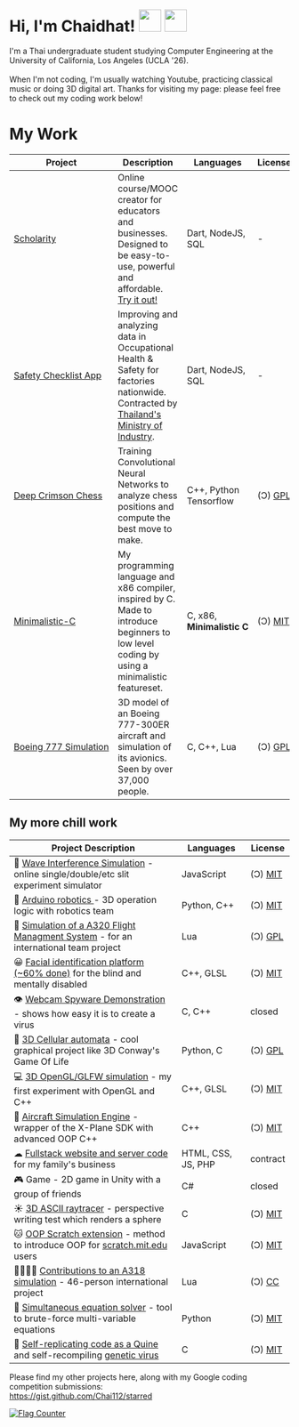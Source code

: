 # Hi, I'm Chaidhat! <img src="https://emojipedia-us.s3.dualstack.us-west-1.amazonaws.com/thumbs/120/apple/271/waving-hand_1f44b.png" width="40" height="40"> <img src="https://emojipedia-us.s3.dualstack.us-west-1.amazonaws.com/thumbs/120/apple/271/flag-thailand_1f1f9-1f1ed.png" width="40" height="40">

I'm a Thai undergraduate student studying Computer Engineering at the University of California, Los Angeles (UCLA '26).<br><br>When I'm not coding, I'm usually watching Youtube, practicing classical music or doing 3D digital art. Thanks for visiting my page: please feel free to check out my coding work below!

# My Work
| Project | Description | Languages | License |
|---|---|---|---|
| [Scholarity](http://scholarity.io) | Online course/MOOC creator for educators and businesses. Designed to be easy-to-use, powerful and affordable. [Try it out!](http://scholarity.io) | Dart, NodeJS, SQL | - |
| [Safety&#160;Checklist&#160;App](http://schecklist.diw.go.th) | Improving and analyzing data in Occupational Health & Safety for factories nationwide. Contracted by [Thailand's Ministry of Industry](https://www.diw.go.th).| Dart, NodeJS, SQL | - |
| [Deep&#160;Crimson&#160;Chess](https://github.com/chai112/deep-crimson-chess) | Training Convolutional Neural Networks to analyze chess positions and compute the best move to make. | C++, Python Tensorflow | (Ɔ) [GPL](https://choosealicense.com/licenses/gpl-3.0/) |
| [Minimalistic-C](https://github.com/Chai112/MinC-Compiler) | My programming language and x86 compiler, inspired by C. Made to introduce beginners to low level coding by using a minimalistic featureset.            | C, x86, **Minimalistic&#160;C** | (Ɔ) [MIT](https://choosealicense.com/licenses/mit) |
| [Boeing&#160;777&#160;Simulation](https://github.com/Chai112/Boeing-777-300ER) | 3D model of an Boeing 777-300ER aircraft and simulation of its avionics. Seen by over 37,000 people. | C, C++, Lua                | (Ɔ) [GPL](https://choosealicense.com/licenses/gpl-3.0/) |



## My more chill work
<!--<details><summary><b>Click to expand</b></summary>
<br>-->
  
| Project Description | Languages | License |
|---|---|---|
| 🌊 [Wave Interference Simulation](https://chai112.github.io/Chai112/slits-experiment/) - online single/double/etc slit experiment simulator | JavaScript | (Ɔ) [MIT](https://choosealicense.com/licenses/mit) |
| 🤖 [Arduino robotics ](https://github.com/Chai112/Robotics) - 3D operation logic with robotics team                                                | Python, C++ | (Ɔ) [MIT](https://choosealicense.com/licenses/mit) |
| 🧭 [Simulation of a A320 Flight Managment System](https://github.com/JonathanOrr/A321Neo-FXPL) - for an international team project                 | Lua | (Ɔ) [GPL](https://choosealicense.com/licenses/gpl-3.0/) |
| 😀 [Facial identification platform (~60% done)](https://github.com/Chai112/AIFRED) for the blind and mentally disabled     | C++, GLSL                  | (Ɔ) [MIT](https://choosealicense.com/licenses/mit) |
| 👁 [Webcam Spyware Demonstration](https://www.cyphermagazine.com/post/coding-a-webcam-spyware-virus-in-less-than-a-day) - shows how easy it is to create a virus                                                                        | C, C++ | closed |
| 🔬 [3D Cellular automata](https://github.com/Chai112/Cellular-Automata) - cool graphical project like 3D Conway's Game Of Life                     | Python, C | (Ɔ) [GPL](https://choosealicense.com/licenses/gpl-3.0/) | 
| 💻 [3D OpenGL/GLFW simulation](https://github.com/Chai112/ESC) - my first experiment with OpenGL and C++                                           | C++, GLSL | (Ɔ) [MIT](https://choosealicense.com/licenses/mit) |
| 🛫 [Aircraft Simulation Engine](https://github.com/Chai112/ASE) - wrapper of the X-Plane SDK with advanced OOP C++                                 | C++ | (Ɔ) [MIT](https://choosealicense.com/licenses/mit) |
| ☁ [Fullstack website and server code](https://github.com/Chai112/Website) for my family's business                      | HTML, CSS, JS, PHP         | contract |
| 🎮 Game - 2D game in Unity with a group of friends                                                                                                 | C# | closed |
| ☀ [3D ASCII raytracer](https://gist.github.com/Chai112/4c934711b3de8ad8cebe1e377e1eb23d) - perspective writing test which renders a sphere        | C | (Ɔ) [MIT](https://choosealicense.com/licenses/mit) |
| 🐱 [OOP Scratch extension](https://gist.github.com/Chai112/47e72152c248570bb61da72c093a0234) - method to introduce OOP for [scratch.mit.edu](https://scratch.mit.edu) users   | JavaScript | (Ɔ) [MIT](https://choosealicense.com/licenses/mit) |
| 👨‍👨‍👦‍👦 [Contributions to an A318 simulation](https://github.com/x-bureau/Airbus-A318) - 46-person international project | Lua | (Ɔ) [CC](https://creativecommons.org/licenses/by-nc-sa/3.0/) |
| 🧮 [Simultaneous equation solver](https://gist.github.com/Chai112/0f080e0bb1fefcf73c39ccd7f02bf0fd) - tool to brute-force multi-variable equations | Python | (Ɔ) [MIT](https://choosealicense.com/licenses/mit) |
| 🦠 [Self-replicating code as a Quine](https://gist.github.com/Chai112/9920e9ae052593e32dbb38ccd5367333) and self-recompiling [genetic virus](https://gist.github.com/Chai112/6d5ae1bfbc343130a0ee3d87f53d205c) | C | (Ɔ) [MIT](https://choosealicense.com/licenses/mit) |


Please find my other projects here, along with my Google coding competition submissions:\
https://gist.github.com/Chai112/starred
</details>

<a href="http://s01.flagcounter.com/more/MEl"><img src="https://s01.flagcounter.com/count2/MEl/bg_FFFFFF/txt_000000/border_CCCCCC/columns_8/maxflags_250/viewers_0/labels_0/pageviews_0/flags_0/percent_0/" alt="Flag Counter" border="0"></a>
